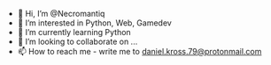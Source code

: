- 👋 Hi, I’m @Necromantiq
- 👀 I’m interested in Python, Web, Gamedev
- 🌱 I’m currently learning Python
- 💞️ I’m looking to collaborate on ...
- 📫 How to reach me - write me to daniel.kross.79@protonmail.com

<!---
Necromantiq/Necromantiq is a ✨ special ✨ repository because its `README.md` (this file) appears on your GitHub profile.
You can click the Preview link to take a look at your changes.
--->
